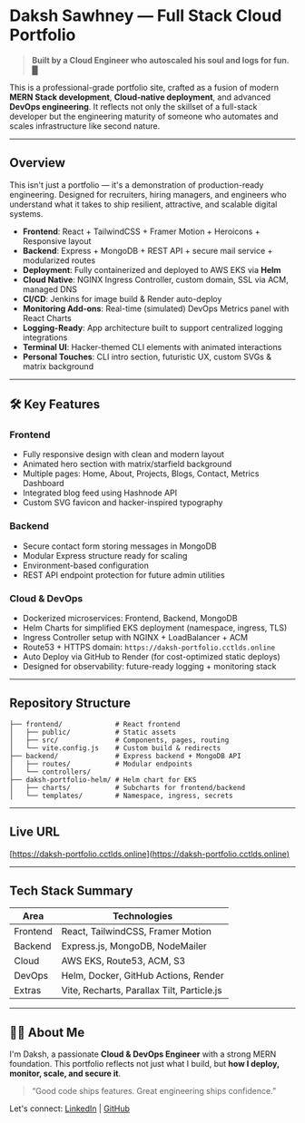 # Daksh Sawhney — Full Stack Cloud Portfolio

> **Built by a Cloud Engineer who autoscaled his soul and logs for fun. █**

This is a professional-grade portfolio site, crafted as a fusion of modern **MERN Stack development**, **Cloud-native deployment**, and advanced **DevOps engineering**. It reflects not only the skillset of a full-stack developer but the engineering maturity of someone who automates and scales infrastructure like second nature.

---

## Overview

This isn't just a portfolio — it's a demonstration of production-ready engineering.
Designed for recruiters, hiring managers, and engineers who understand what it takes to ship resilient, attractive, and scalable digital systems.

- **Frontend**: React + TailwindCSS + Framer Motion + Heroicons + Responsive layout
- **Backend**: Express + MongoDB + REST API + secure mail service + modularized routes
- **Deployment**: Fully containerized and deployed to AWS EKS via **Helm**
- **Cloud Native**: NGINX Ingress Controller, custom domain, SSL via ACM, managed DNS
- **CI/CD**: Jenkins for image build & Render auto-deploy
- **Monitoring Add-ons**: Real-time (simulated) DevOps Metrics panel with React Charts
- **Logging-Ready**: App architecture built to support centralized logging integrations
- **Terminal UI**: Hacker-themed CLI elements with animated interactions
- **Personal Touches**: CLI intro section, futuristic UX, custom SVGs & matrix background

---

## 🛠 Key Features

### Frontend

- Fully responsive design with clean and modern layout
- Animated hero section with matrix/starfield background
- Multiple pages: Home, About, Projects, Blogs, Contact, Metrics Dashboard
- Integrated blog feed using Hashnode API
- Custom SVG favicon and hacker-inspired typography

### Backend

- Secure contact form storing messages in MongoDB
- Modular Express structure ready for scaling
- Environment-based configuration
- REST API endpoint protection for future admin utilities

### Cloud & DevOps

- Dockerized microservices: Frontend, Backend, MongoDB
- Helm Charts for simplified EKS deployment (namespace, ingress, TLS)
- Ingress Controller setup with NGINX + LoadBalancer + ACM
- Route53 + HTTPS domain: `https://daksh-portfolio.cctlds.online`
- Auto Deploy via GitHub to Render (for cost-optimized static deploys)
- Designed for observability: future-ready logging + monitoring stack

---

## Repository Structure

```
├── frontend/             # React frontend
│   ├── public/           # Static assets
│   ├── src/              # Components, pages, routing
│   └── vite.config.js    # Custom build & redirects
├── backend/              # Express backend + MongoDB API
│   ├── routes/           # Modular endpoints
│   └── controllers/
├── daksh-portfolio-helm/ # Helm chart for EKS
│   ├── charts/           # Subcharts for frontend/backend
│   └── templates/        # Namespace, ingress, secrets
```

---

## Live URL

 [https://daksh-portfolio.cctlds.online](https://daksh-portfolio.cctlds.online)

---

## Tech Stack Summary

| Area        | Technologies |
|-------------|--------------|
| Frontend    | React, TailwindCSS, Framer Motion |
| Backend     | Express.js, MongoDB, NodeMailer |
| Cloud       | AWS EKS, Route53, ACM, S3 |
| DevOps      | Helm, Docker, GitHub Actions, Render |
| Extras      | Vite, Recharts, Parallax Tilt, Particle.js |

---

## 👨‍💻 About Me

I'm Daksh, a passionate **Cloud & DevOps Engineer** with a strong MERN foundation.
This portfolio reflects not just what I build, but **how I deploy, monitor, scale, and secure it**.

> “Good code ships features. Great engineering ships confidence.”

Let's connect: [LinkedIn](https://linkedin.com/in/dakshsawhneyy) | [GitHub](https://github.com/dakshsawhneyy)
